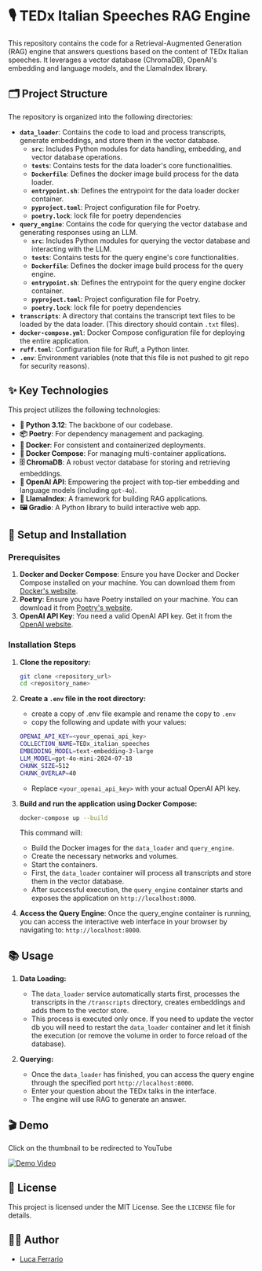 # 🎙️ TEDx Italian Speeches RAG Engine

This repository contains the code for a Retrieval-Augmented Generation (RAG) engine that answers questions based on the content of TEDx Italian speeches. It leverages a vector database (ChromaDB), OpenAI's embedding and language models, and the LlamaIndex library.

## 🗂️ Project Structure

The repository is organized into the following directories:

-   **`data_loader`**: Contains the code to load and process transcripts, generate embeddings, and store them in the vector database.
    -   **`src`**: Includes Python modules for data handling, embedding, and vector database operations.
    -   **`tests`**: Contains tests for the data loader's core functionalities.
    -   **`Dockerfile`**: Defines the docker image build process for the data loader.
    -   **`entrypoint.sh`**: Defines the entrypoint for the data loader docker container.
    -   **`pyproject.toml`**: Project configuration file for Poetry.
    -    **`poetry.lock`**: lock file for poetry dependencies
-   **`query_engine`**: Contains the code for querying the vector database and generating responses using an LLM.
    -   **`src`**: Includes Python modules for querying the vector database and interacting with the LLM.
    -   **`tests`**: Contains tests for the query engine's core functionalities.
    -   **`Dockerfile`**: Defines the docker image build process for the query engine.
    -   **`entrypoint.sh`**: Defines the entrypoint for the query engine docker container.
    -   **`pyproject.toml`**: Project configuration file for Poetry.
    -    **`poetry.lock`**: lock file for poetry dependencies
-   **`transcripts`**: A directory that contains the transcript text files to be loaded by the data loader. (This directory should contain `.txt` files).
-   **`docker-compose.yml`**: Docker Compose configuration file for deploying the entire application.
-   **`ruff.toml`**: Configuration file for Ruff, a Python linter.
-   **`.env`**: Environment variables (note that this file is not pushed to git repo for security reasons).

## ✨ Key Technologies

This project utilizes the following technologies:

-   **🐍 Python 3.12**: The backbone of our codebase.
-   **📦 Poetry**: For dependency management and packaging.
-   **🐳 Docker**: For consistent and containerized deployments.
-   **🚢 Docker Compose**: For managing multi-container applications.
-   **🗄️ ChromaDB**: A robust vector database for storing and retrieving embeddings.
-   **🧠 OpenAI API**: Empowering the project with top-tier embedding and language models (including `gpt-4o`).
-   **🦙 LlamaIndex**: A framework for building RAG applications.
-   **🖼️ Gradio**: A Python library to build interactive web app.

## 🚀 Setup and Installation

### Prerequisites

1.  **Docker and Docker Compose**: Ensure you have Docker and Docker Compose installed on your machine. You can download them from [Docker's website](https://docs.docker.com/get-docker/).
2.  **Poetry**: Ensure you have Poetry installed on your machine. You can download it from [Poetry's website](https://python-poetry.org/docs/#installation).
3.  **OpenAI API Key**: You need a valid OpenAI API key. Get it from the [OpenAI website](https://platform.openai.com/api-keys).

### Installation Steps

1.  **Clone the repository:**

    ```bash
    git clone <repository_url>
    cd <repository_name>
    ```

2.  **Create a `.env` file in the root directory:**
    - create a copy of .env file example and rename the copy to `.env`
     - copy the following and update with your values:

      ```bash
      OPENAI_API_KEY=<your_openai_api_key>
      COLLECTION_NAME=TEDx_italian_speeches
      EMBEDDING_MODEL=text-embedding-3-large
      LLM_MODEL=gpt-4o-mini-2024-07-18
      CHUNK_SIZE=512
      CHUNK_OVERLAP=40
      ```
    -   Replace `<your_openai_api_key>` with your actual OpenAI API key.


3.  **Build and run the application using Docker Compose:**

    ```bash
    docker-compose up --build
    ```

    This command will:
    - Build the Docker images for the `data_loader` and `query_engine`.
    - Create the necessary networks and volumes.
    - Start the containers.
    - First, the `data_loader` container will process all transcripts and store them in the vector database.
    - After successful execution, the `query_engine` container starts and exposes the application on `http://localhost:8000`.

4.  **Access the Query Engine**: Once the query_engine container is running, you can access the interactive web interface in your browser by navigating to: `http://localhost:8000`.

## 📚 Usage

1.  **Data Loading:**
    -   The `data_loader` service automatically starts first, processes the transcripts in the `/transcripts` directory, creates embeddings and adds them to the vector store.
    -   This process is executed only once. If you need to update the vector db you will need to restart the `data_loader` container and let it finish the execution (or remove the volume in order to force reload of the database).

2.  **Querying:**
    -   Once the `data_loader` has finished, you can access the query engine through the specified port `http://localhost:8000`.
    -   Enter your question about the TEDx talks in the interface.
    -   The engine will use RAG to generate an answer.

## 🎬 Demo

Click on the thumbnail to be redirected to YouTube

[![Demo Video](https://img.youtube.com/vi/LSVackXWpfk/0.jpg)](https://www.youtube.com/watch?v=LSVackXWpfk)

## 📜 License

This project is licensed under the MIT License. See the `LICENSE` file for details.

## 👨‍💻 Author

-   [Luca Ferrario](https://github.com/lucafirefox)

